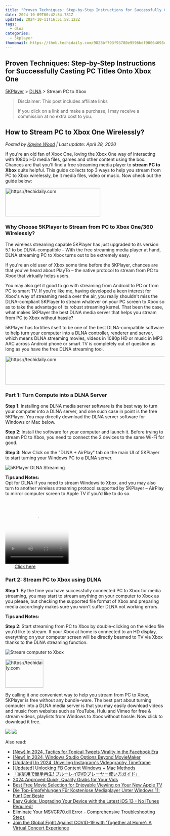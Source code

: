 ```yaml
---
title: "Proven Techniques: Step-by-Step Instructions for Successfully Casting PC Titles Onto Xbox One"
date: 2024-10-09T00:42:54.781Z
updated: 2024-10-11T16:51:58.122Z
tags:
  - dlna
categories:
  - 5kplayer
thumbnail: https://thmb.techidaily.com/9828bf793f93780e9596bdf90064698c2faf8ab4424f88be5c51fa1662b48994.jpg
---
```


## Proven Techniques: Step-by-Step Instructions for Successfully Casting PC Titles Onto Xbox One

[5KPlayer](https://tools.techidaily.com/5kplayer/products/) \> [DLNA](https://tools.techidaily.com/5kplayer/dlna/) \> Stream PC to Xbox

>  Disclaimer: This post includes affiliate links
>
>  If you click on a link and make a purchase, I may receive a commission at no extra cost to you.
>

## How to Stream PC to Xbox One Wirelessly?

 _Posted by [Kaylee Wood](https://www.quora.com/profile/Amanda-Hu-21) | Last update: April 28, 2020_

If you're an old fan of Xbox One, loving the Xbox One way of interacting with 1080p HD media files, games and other content using the box. Chances are that you'll find a free streaming media player to **stream PC to Xbox** quite helpful. This guide collects top 3 ways to help you stream from PC to Xbox wirelessly, be it media files, video or music. Now check out the guide below:

<!-- affiliate ads begin -->
<a href="https://wigfever.sjv.io/c/5597632/2005183/22899" target="_top" id="2005183">
  <img src="//a.impactradius-go.com/display-ad/22899-2005183" border="0" alt="https://techidaily.com" width="300" height="90"/>
</a>
<img height="0" width="0" src="https://wigfever.sjv.io/i/5597632/2005183/22899" style="position:absolute;visibility:hidden;" border="0" />
<!-- affiliate ads end -->

### Why Choose 5KPlayer to Stream from PC to Xbox One/360 Wirelessly?

The wireless streaming capable 5KPlayer has just upgraded to its version 5.1 to be DLNA-compatible – With the free streaming media player at hand, DLNA streaming PC to Xbox turns out to be extremely easy.

If you're an old user of Xbox some time before the 5KPlayer, chances are that you've heard about PlayTo – the native protocol to stream from PC to Xbox that virtually helps users.

 You may also get it good to go with streaming from Android to PC or from PC to smart TV. If you're like me, having developed a keen interest for Xbox's way of streaming media over the air, you really shouldn't miss the DLNA-compliant 5KPlayer to stream whatever on your PC screen to Xbox so as to take the advantage of its robust streaming kernel. That been the case, what makes 5KPlayer the best DLNA media server that helps you stream from PC to Xbox without hassle?

5KPlayer has fortifies itself to be one of the best DLNA-compatible software to help turn your computer into a DLNA controller, renderer and server, which means DLNA streaming movies, videos in 1080p HD or music in MP3 AAC across Android phone or smart TV is completely out of question as long as you have the free DLNA streaming tool. 

<!-- affiliate ads begin -->
<a href="https://appsumo.8odi.net/c/5597632/2082529/7443" target="_top" id="2082529">
  <img src="//a.impactradius-go.com/display-ad/7443-2082529" border="0" alt="https://techidaily.com" width="728" height="90"/>
</a>
<img height="0" width="0" src="https://appsumo.8odi.net/i/5597632/2082529/7443" style="position:absolute;visibility:hidden;" border="0" />
<!-- affiliate ads end -->

### Part 1: Turn Compute into a DLNA Server

**Step 1**: Installing one DLNA media server software is the best way to turn your computer into a DLNA server, and one such case in point is the free 5KPlayer. You may directly download the DLNA server software for Windows or Mac below.

**Step 2**: Install the software for your computer and launch it. Before trying to stream PC to Xbox, you need to connect the 2 devices to the same Wi-Fi for good.

**Step 3**: Now Click on the "DLNA + AirPlay" tab on the main UI of 5KPlayer to start turning your Windows PC to a DLNA server. 

![5KPlayer DLNA Streaming](https://www.5kplayer.com/dlna/img/dlna-server.jpg) 

**Tips and Notes:**  
 Opt for DLNA if you need to stream Windows to Xbox, and you may also turn to another wireless streaming protocol supported by 5KPlayer – AirPlay to mirror computer screen to Apple TV if you'd like to do so.

<!-- affiliate ads begin -->
<span id="1374819">
					<video width="200" height="200" style="cursor:pointer"
           poster="//a.impactradius-go.com/display-clicktoplayimage/1374819.png"
           onclick="if(!this.playClicked){this.play();this.setAttribute('controls',true);this.playClicked=true;}">
	   <source src="//a.impactradius-go.com/display-ad/15852-1374819">
	   <img src="//a.impactradius-go.com/display-clicktoplayimage/1374819.png" style="border: none; height: 100%; width: 100%; object-fit: contain">
	</video>
	<div style="width:125px;text-align:center"><a href="javascript:window.open(decodeURIComponent('https%3A%2F%2Fthefitville.pxf.io%2Fc%2F5597632%2F1374819%2F15852'), '_blank');void(0);">Click here</a></div>
</span>
<img height="0" width="0" src="https://imp.pxf.io/i/5597632/1374819/15852" style="position:absolute;visibility:hidden;" border="0" />
<!-- affiliate ads end -->

### Part 2: Stream PC to Xbox using DLNA

**Step 1**: By the time you have successfully connected PC to Xbox for media streaming, you may start to stream anything on your computer to Xbox as you please, but checking the supported file format of Xbox and preparing media accordingly makes sure you won't suffer DLNA not working errors.

**Tips and Notes:**  

**Step 2**: Start streaming from PC to Xbox by double-clicking on the video file you'd like to stream. If your Xbox at home is connected to an HD display, everything on your computer screen will be directly beamed to TV via Xbox thanks to the DLNA streaming function.

![Stream computer to Xbox](https://www.5kplayer.com/dlna/img/stream-pc--xbox.jpg) 

<!-- affiliate ads begin -->
<a href="https://aligracehair.sjv.io/c/5597632/2135349/19272" target="_top" id="2135349">
  <img src="//a.impactradius-go.com/display-ad/19272-2135349" border="0" alt="https://techidaily.com" width="120" height="90"/>
</a>
<img height="0" width="0" src="https://aligracehair.sjv.io/i/5597632/2135349/19272" style="position:absolute;visibility:hidden;" border="0" />
<!-- affiliate ads end -->

By calling it one convenient way to help you stream from PC to Xbox, 5KPlayer is free without any bundle-ware. The best part about turning computer into a DLNA media server is that you may easily download videos and music from websites such as YouTube, Hulu and Vimeo for free & stream videos, playlists from Windows to Xbox without hassle. Now click to download it free.

[![](https://www.5kplayer.com/dlna/../button/freedownwhitewin.png)](https://tools.techidaily.com/5kplayer/products/) [![](https://www.5kplayer.com/dlna/../button/freedownbackmac.png)](https://tools.techidaily.com/5kplayer/products/)

<ins class="adsbygoogle"
     style="display:block"
     data-ad-format="autorelaxed"
     data-ad-client="ca-pub-7571918770474297"
     data-ad-slot="1223367746"></ins>

<ins class="adsbygoogle"
     style="display:block"
     data-ad-client="ca-pub-7571918770474297"
     data-ad-slot="8358498916"
     data-ad-format="auto"
     data-full-width-responsive="true"></ins>

<span class="atpl-alsoreadstyle">Also read:</span>
<div><ul>
<li><a href="https://facebook-videos.techidaily.com/new-in-2024-tactics-for-topical-tweets-virality-in-the-facebook-era/"><u>[New] In 2024, Tactics for Topical Tweets Virality in the Facebook Era</u></a></li>
<li><a href="https://fox-cloud.techidaily.com/new-in-2024-windows-studio-options-beyond-moviemaker/"><u>[New] In 2024, Windows Studio Options Beyond MovieMaker</u></a></li>
<li><a href="https://instagram-video-recordings.techidaily.com/updated-in-2024-unveiling-instagrams-videography-timeframe/"><u>[Updated] In 2024, Unveiling Instagram's Videography Timeframe</u></a></li>
<li><a href="https://facebook-clips.techidaily.com/updated-unlocking-fb-content-windows-plus-mac-methods/"><u>[Updated] Unlocking FB Content Windows + Mac Methods</u></a></li>
<li><a href="https://media-tips.techidaily.com/dvd/"><u>「家庭用で簡単再生! ブルーレイDVDプレーヤー使い方ガイド」</u></a></li>
<li><a href="https://screen-capture.techidaily.com/2024-approved-quick-quality-grabs-for-your-vids/"><u>2024 Approved Quick, Quality Grabs for Your Vids</u></a></li>
<li><a href="https://media-tips.techidaily.com/best-free-movie-selection-for-enjoyable-viewing-on-your-new-apple-tv/"><u>Best Free Movie Selection for Enjoyable Viewing on Your New Apple TV</u></a></li>
<li><a href="https://media-tips.techidaily.com/die-top-empfehlungen-fur-kostenlose-mediaplayer-unter-windows-11-funf-der-beste/"><u>Die Top-Empfehlungen Für Kostenlose Mediaplayer Unter Windows 11: Fünf Der Beste</u></a></li>
<li><a href="https://media-tips.techidaily.com/easy-guide-upgrading-your-device-with-the-latest-ios-13-no-itunes-required/"><u>Easy Guide: Upgrading Your Device with the Latest iOS 13 - No iTunes Required!</u></a></li>
<li><a href="https://techtrends.techidaily.com/eliminate-your-msvcr70dll-error-comprehensive-troubleshooting-steps/"><u>Eliminate Your MSVCR70.dll Error - Comprehensive Troubleshooting Steps</u></a></li>
<li><a href="https://media-tips.techidaily.com/join-the-global-fight-against-covid-19-with-together-at-home-a-virtual-concert-experience/"><u>Join the Global Fight Against COVID-19 with 'Together at Home': A Virtual Concert Experience</u></a></li>
</ul></div>

